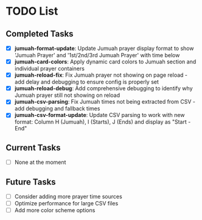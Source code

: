 # TODO List

## Completed Tasks
- [x] **jumuah-format-update**: Update Jumuah prayer display format to show 'Jumuah Prayer' and '1st/2nd/3rd Jumuah Prayer' with time below
- [x] **jumuah-card-colors**: Apply dynamic card colors to Jumuah section and individual prayer containers
- [x] **jumuah-reload-fix**: Fix Jumuah prayer not showing on page reload - add delay and debugging to ensure config is properly set
- [x] **jumuah-reload-debug**: Add comprehensive debugging to identify why Jumuah prayer still not showing on reload
- [x] **jumuah-csv-parsing**: Fix Jumuah times not being extracted from CSV - add debugging and fallback times
- [x] **jumuah-csv-format-update**: Update CSV parsing to work with new format: Column H (Jumuah), I (Starts), J (Ends) and display as "Start - End"

## Current Tasks
- [ ] None at the moment

## Future Tasks
- [ ] Consider adding more prayer time sources
- [ ] Optimize performance for large CSV files
- [ ] Add more color scheme options
